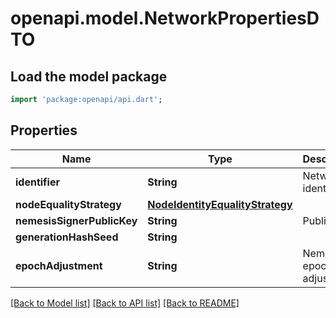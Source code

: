 # openapi.model.NetworkPropertiesDTO

## Load the model package
```dart
import 'package:openapi/api.dart';
```

## Properties
Name | Type | Description | Notes
------------ | ------------- | ------------- | -------------
**identifier** | **String** | Network identifier. | [optional] 
**nodeEqualityStrategy** | [**NodeIdentityEqualityStrategy**](NodeIdentityEqualityStrategy.md) |  | [optional] 
**nemesisSignerPublicKey** | **String** | Public key. | [optional] 
**generationHashSeed** | **String** |  | [optional] 
**epochAdjustment** | **String** | Nemesis epoch time adjustment. | [optional] 

[[Back to Model list]](../README.md#documentation-for-models) [[Back to API list]](../README.md#documentation-for-api-endpoints) [[Back to README]](../README.md)


